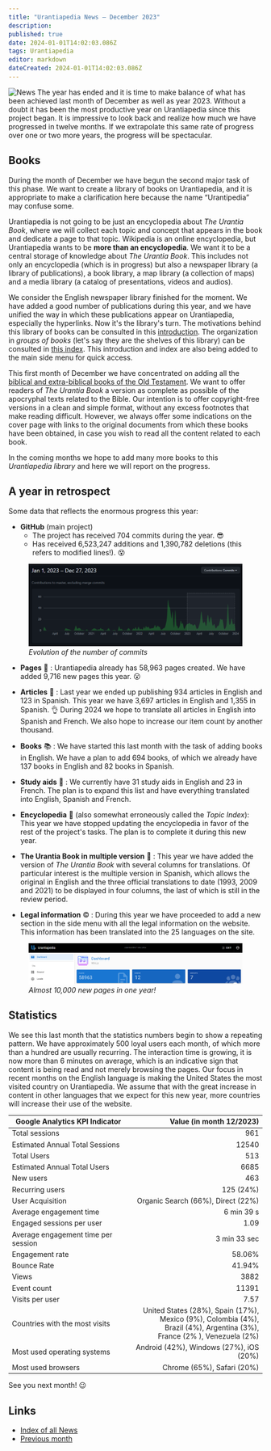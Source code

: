 ```yaml
---
title: "Urantiapedia News — December 2023"
description: 
published: true
date: 2024-01-01T14:02:03.086Z
tags: Urantiapedia
editor: markdown
dateCreated: 2024-01-01T14:02:03.086Z
---
```


<img src="/_assets/svg/icon-news.svg" alt="News" style="width: 80px;"> The year has ended and it is time to make balance of what has been achieved last month of December as well as year 2023. Without a doubt it has been the most productive year on Urantiapedia since this project began. It is impressive to look back and realize how much we have progressed in twelve months. If we extrapolate this same rate of progress over one or two more years, the progress will be spectacular. 

## Books 

During the month of December we have begun the second major task of this phase. We want to create a library of books on Urantiapedia, and it is appropriate to make a clarification here because the name “Urantipedia” may confuse some. 

Urantiapedia is not going to be just an encyclopedia about _The Urantia Book_, where we will collect each topic and concept that appears in the book and dedicate a page to that topic. Wikipedia is an online encyclopedia, but Urantiapedia wants to be **more than an encyclopedia**. We want it to be a central storage of knowledge about _The Urantia Book_. This includes not only an encyclopedia (which is in progress) but also a newspaper library (a library of publications), a book library, a map library (a collection of maps) and a media library (a catalog of presentations, videos and audios). 

We consider the English newspaper library finished for the moment. We have added a good number of publications during this year, and we have unified the way in which these publications appear on Urantiapedia, especially the hyperlinks. Now it's the library's turn. The motivations behind this library of books can be consulted in this [introduction](/en/book). The organization in _groups of books_ (let's say they are the shelves of this library) can be consulted in [this index](/en/index/books). This introduction and index are also being added to the main side menu for quick access.

This first month of December we have concentrated on adding all the [biblical and extra-biblical books of the Old Testament](/en/index/books_judeo_christianism_ot). We want to offer readers of _The Urantia Book_ a version as complete as possible of the apocryphal texts related to the Bible. Our intention is to offer copyright-free versions in a clean and simple format, without any excess footnotes that make reading difficult. However, we always offer some indications on the cover page with links to the original documents from which these books have been obtained, in case you wish to read all the content related to each book. 

In the coming months we hope to add many more books to this _Urantiapedia library_ and here we will report on the progress. 

## A year in retrospect 

Some data that reflects the enormous progress this year: 

- **GitHub** (main project) 
    * The project has received 704 commits during the year. :sunglasses: 
    * Has received 6,523,247 additions and 1,390,782 deletions (this refers to modified lines!). :dizzy_face: 

<figure id="img_1" class="image urantiapedia"> 
<img src="/image/github_2023.png"> 
<figcaption><em>Evolution of the number of commits </em></figcaption> 
</figure> 

- **Pages** :page_facing_up: : Urantiapedia already has 58,963 pages created. We have added 9,716 new pages this year. :open_mouth: 

- **Articles** :page_with_curl: : Last year we ended up publishing 934 articles in English and 123 in Spanish. This year we have 3,697 articles in English and 1,355 in Spanish. :ok_hand: During 2024 we hope to translate all articles in English into Spanish and French. We also hope to increase our item count by another thousand. 

- **Books** :books: : We have started this last month with the task of adding books in English. We have a plan to add 694 books, of which we already have 137 books in English and 82 books in Spanish. 

- **Study aids** :notebook: : We currently have 31 study aids in English and 23 in French. The plan is to expand this list and have everything translated into English, Spanish and French. 

- **Encyclopedia** :card_index: (also somewhat erroneously called the _Topic Index_): This year we have stopped updating the encyclopedia in favor of the rest of the project's tasks. The plan is to complete it during this new year.

- **The Urantia Book in multiple version** :blue_book: : This year we have added the version of _The Urantia Book_ with several columns for translations. Of particular interest is the multiple version in Spanish, which allows the original in English and the three official translations to date (1993, 2009 and 2021) to be displayed in four columns, the last of which is still in the review period. 

- **Legal information** :copyright: : During this year we have proceeded to add a new section in the side menu with all the legal information on the website. This information has been translated into the 25 languages ​​on the site. 

<figure id="img_2" class="image urantiapedia"> 
<img src="/image/up_status_2023.png"> 
<figcaption><em>Almost 10,000 new pages in one year!</em></figcaption> 
</figure> 

## Statistics 

We see this last month that the statistics numbers begin to show a repeating pattern. We have approximately 500 loyal users each month, of which more than a hundred are usually recurring. The interaction time is growing, it is now more than 6 minutes on average, which is an indicative sign that content is being read and not merely browsing the pages. Our focus in recent months on the English language is making the United States the most visited country on Urantiapedia. We assume that with the great increase in content in other languages ​​that we expect for this new year, more countries will increase their use of the website. 

Google Analytics KPI Indicator | Value (in month 12/2023) 
--- | ---: 
Total sessions | 961 
Estimated Annual Total Sessions | 12540 
Total Users | 513 
Estimated Annual Total Users | 6685 
New users | 463 
Recurring users | 125 (24%) 
User Acquisition | Organic Search (66%), Direct (22%) 
Average engagement time | 6 min 39 s 
Engaged sessions per user | 1.09 
Average engagement time per session | 3 min 33 sec 
Engagement rate | 58.06% 
Bounce Rate | 41.94% 
Views | 3882 
Event count | 11391 
Visits per user | 7.57 
Countries with the most visits | United States (28%), Spain (17%), <br>Mexico (9%), Colombia (4%), <br>Brazil (4%), Argentina (3%), <br>France (2% ), Venezuela (2%) 
Most used operating systems | Android (42%), Windows (27%), iOS (20%) 
Most used browsers | Chrome (65%), Safari (20%) 

See you next month! :wink: 

## Links 

- [Index of all News](/en/news) 
- [Previous month](/en/news/2023/11)